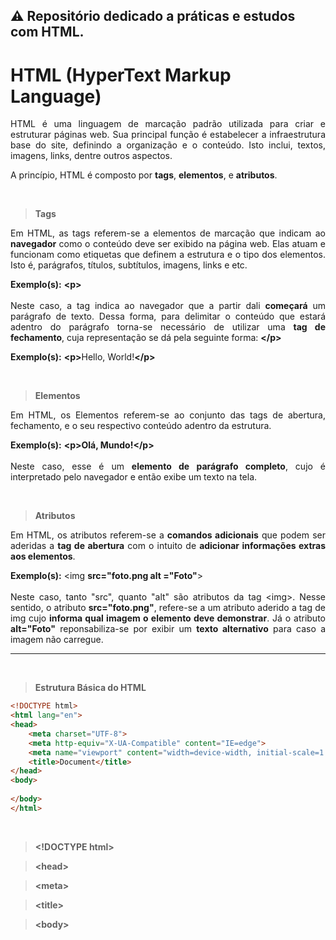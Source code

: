 ## ⚠ Repositório dedicado a práticas e estudos com HTML.

# HTML (HyperText Markup Language)

<p align="justify">
    HTML é uma linguagem de marcação padrão utilizada para criar e estruturar páginas web. Sua principal função é estabelecer a infraestrutura base do site, definindo a organização e o conteúdo. Isto inclui, textos, imagens, links, dentre outros aspectos.
</p>

A princípio, HTML é composto por **tags**, **elementos**, e **atributos**.

<br>

> **Tags**

<p align="justify">
    Em HTML, as tags referem-se a elementos de marcação que indicam ao <strong>navegador</strong> como o conteúdo deve ser exibido na página web. Elas atuam e funcionam como etiquetas que definem a estrutura e o tipo dos elementos. Isto é, parágrafos, títulos, subtítulos, imagens, links e etc.
</p>

<p align="justify">
    <strong>Exemplo(s):</strong> <strong>&lt;p&gt;</strong><br><br>Neste caso, a tag indica ao navegador que a partir dali <strong>começará</strong> um parágrafo de texto. Dessa forma, para delimitar o conteúdo que estará adentro do parágrafo torna-se necessário de utilizar uma <strong>tag de fechamento</strong>, cuja representação se dá pela seguinte forma: <strong>&lt;/p&gt;</strong>
</p>

<p>
    <strong>Exemplo(s):</strong> <strong>&lt;p&gt;</strong>Hello, World!<strong>&lt;/p&gt;</strong>
</p>

<br>

> **Elementos**

<p align="justify">
    Em HTML, os Elementos referem-se ao conjunto das tags de abertura, fechamento, e o seu respectivo conteúdo adentro da estrutura.
</p>

<p align="justify">
    <strong>Exemplo(s):</strong> <strong>&lt;p&gt;Olá, Mundo!&lt;/p&gt;</strong><br><br>Neste caso, esse é um <strong>elemento de parágrafo completo</strong>, cujo é interpretado pelo navegador e então exibe um texto na tela.
</p>

<br>

> **Atributos**

<p align="justify">
    Em HTML, os atributos referem-se a <strong>comandos adicionais</strong> que podem ser aderidas a <strong>tag de abertura</strong> com o intuito de <strong>adicionar informações extras aos elementos</strong>. 
</p>

<p align="justify">
    <strong>Exemplo(s):</strong> &lt;img <strong>src="foto.png alt ="Foto"</strong>&gt;<br><br>Neste caso, tanto "src", quanto "alt" são atributos da tag &lt;img&gt;. Nesse sentido, o atributo <strong>src="foto.png"</strong>, refere-se a um atributo aderido a tag de img cujo <strong>informa qual imagem o elemento deve demonstrar</strong>. Já o atributo <strong>alt="Foto"</strong> reponsabiliza-se por exibir um <strong>texto alternativo</strong> para caso a imagem não carregue.
</p>

---

<br>

> **Estrutura Básica do HTML**

```html
<!DOCTYPE html>
<html lang="en">
<head>
    <meta charset="UTF-8">
    <meta http-equiv="X-UA-Compatible" content="IE=edge">
    <meta name="viewport" content="width=device-width, initial-scale=1.0">
    <title>Document</title>
</head>
<body>
    
</body>
</html>
```
<br>

> **&lt;!DOCTYPE html&gt;**

> **&lt;head&gt;**

> **&lt;meta&gt;**

> **&lt;title&gt;**

> **&lt;body&gt;**

